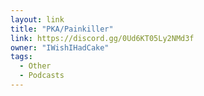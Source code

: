 ```yaml
---
layout: link
title: "PKA/Painkiller"
link: https://discord.gg/0Ud6KT05Ly2NMd3f
owner: "IWishIHadCake"
tags: 
  - Other
  - Podcasts
---
```

